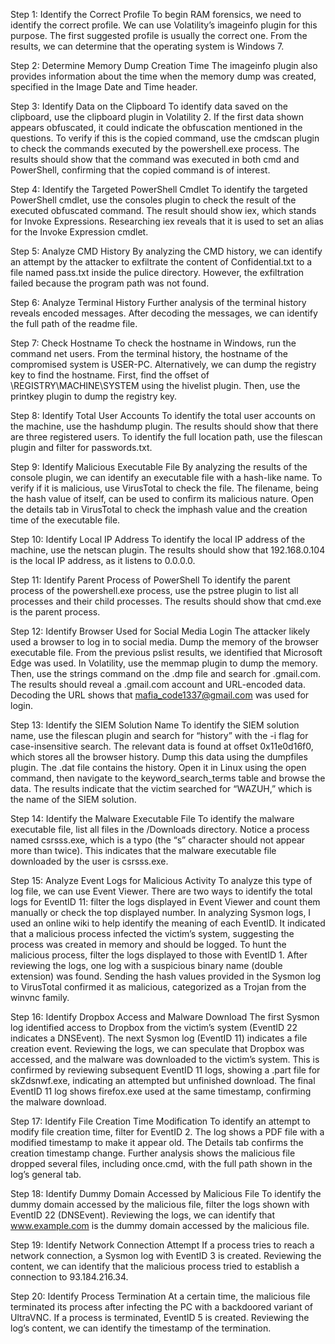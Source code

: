 Step 1: Identify the Correct Profile
To begin RAM forensics, we need to identify the correct profile. We can use Volatility’s imageinfo plugin for this purpose. The first suggested profile is usually the correct one. From the results, we can determine that the operating system is Windows 7.

Step 2: Determine Memory Dump Creation Time
The imageinfo plugin also provides information about the time when the memory dump was created, specified in the Image Date and Time header.

Step 3: Identify Data on the Clipboard
To identify data saved on the clipboard, use the clipboard plugin in Volatility 2. If the first data shown appears obfuscated, it could indicate the obfuscation mentioned in the questions. To verify if this is the copied command, use the cmdscan plugin to check the commands executed by the powershell.exe process. The results should show that the command was executed in both cmd and PowerShell, confirming that the copied command is of interest.

Step 4: Identify the Targeted PowerShell Cmdlet
To identify the targeted PowerShell cmdlet, use the consoles plugin to check the result of the executed obfuscated command. The result should show iex, which stands for Invoke Expressions. Researching iex reveals that it is used to set an alias for the Invoke Expression cmdlet.

Step 5: Analyze CMD History
By analyzing the CMD history, we can identify an attempt by the attacker to exfiltrate the content of Confidential.txt to a file named pass.txt inside the pulice directory. However, the exfiltration failed because the program path was not found.

Step 6: Analyze Terminal History
Further analysis of the terminal history reveals encoded messages. After decoding the messages, we can identify the full path of the readme file.

Step 7: Check Hostname
To check the hostname in Windows, run the command net users. From the terminal history, the hostname of the compromised system is USER-PC. Alternatively, we can dump the registry key to find the hostname. First, find the offset of \REGISTRY\MACHINE\SYSTEM using the hivelist plugin. Then, use the printkey plugin to dump the registry key.

Step 8: Identify Total User Accounts
To identify the total user accounts on the machine, use the hashdump plugin. The results should show that there are three registered users. To identify the full location path, use the filescan plugin and filter for passwords.txt.

Step 9: Identify Malicious Executable File
By analyzing the results of the console plugin, we can identify an executable file with a hash-like name. To verify if it is malicious, use VirusTotal to check the file. The filename, being the hash value of itself, can be used to confirm its malicious nature. Open the details tab in VirusTotal to check the imphash value and the creation time of the executable file.

Step 10: Identify Local IP Address
To identify the local IP address of the machine, use the netscan plugin. The results should show that 192.168.0.104 is the local IP address, as it listens to 0.0.0.0.

Step 11: Identify Parent Process of PowerShell
To identify the parent process of the powershell.exe process, use the pstree plugin to list all processes and their child processes. The results should show that cmd.exe is the parent process.

Step 12: Identify Browser Used for Social Media Login
The attacker likely used a browser to log in to social media. Dump the memory of the browser executable file. From the previous pslist results, we identified that Microsoft Edge was used. In Volatility, use the memmap plugin to dump the memory. Then, use the strings command on the .dmp file and search for .gmail.com. The results should reveal a .gmail.com account and URL-encoded data. Decoding the URL shows that mafia_code1337@gmail.com was used for login.

Step 13: Identify the SIEM Solution Name
To identify the SIEM solution name, use the filescan plugin and search for “history” with the -i flag for case-insensitive search. The relevant data is found at offset 0x11e0d16f0, which stores all the browser history. Dump this data using the dumpfiles plugin. The .dat file contains the history. Open it in Linux using the open command, then navigate to the keyword_search_terms table and browse the data. The results indicate that the victim searched for “WAZUH,” which is the name of the SIEM solution.

Step 14: Identify the Malware Executable File
To identify the malware executable file, list all files in the /Downloads directory. Notice a process named csrsss.exe, which is a typo (the “s” character should not appear more than twice). This indicates that the malware executable file downloaded by the user is csrsss.exe.

Step 15: Analyze Event Logs for Malicious Activity
To analyze this type of log file, we can use Event Viewer. There are two ways to identify the total logs for EventID 11: filter the logs displayed in Event Viewer and count them manually or check the top displayed number. In analyzing Sysmon logs, I used an online wiki to help identify the meaning of each EventID. It indicated that a malicious process infected the victim’s system, suggesting the process was created in memory and should be logged. To hunt the malicious process, filter the logs displayed to those with EventID 1. After reviewing the logs, one log with a suspicious binary name (double extension) was found. Sending the hash values provided in the Sysmon log to VirusTotal confirmed it as malicious, categorized as a Trojan from the winvnc family.

Step 16: Identify Dropbox Access and Malware Download
The first Sysmon log identified access to Dropbox from the victim’s system (EventID 22 indicates a DNSEvent). The next Sysmon log (EventID 11) indicates a file creation event. Reviewing the logs, we can speculate that Dropbox was accessed, and the malware was downloaded to the victim’s system. This is confirmed by reviewing subsequent EventID 11 logs, showing a .part file for skZdsnwf.exe, indicating an attempted but unfinished download. The final EventID 11 log shows firefox.exe used at the same timestamp, confirming the malware download.

Step 17: Identify File Creation Time Modification
To identify an attempt to modify file creation time, filter for EventID 2. The log shows a PDF file with a modified timestamp to make it appear old. The Details tab confirms the creation timestamp change. Further analysis shows the malicious file dropped several files, including once.cmd, with the full path shown in the log’s general tab.

Step 18: Identify Dummy Domain Accessed by Malicious File
To identify the dummy domain accessed by the malicious file, filter the logs shown with EventID 22 (DNSEvent). Reviewing the logs, we can identify that www.example.com is the dummy domain accessed by the malicious file.

Step 19: Identify Network Connection Attempt
If a process tries to reach a network connection, a Sysmon log with EventID 3 is created. Reviewing the content, we can identify that the malicious process tried to establish a connection to 93.184.216.34.

Step 20: Identify Process Termination
At a certain time, the malicious file terminated its process after infecting the PC with a backdoored variant of UltraVNC. If a process is terminated, EventID 5 is created. Reviewing the log’s content, we can identify the timestamp of the termination.
